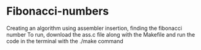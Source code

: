 # Fibonacci-numbers
Сreating an algorithm using assembler insertion, finding the fibonacci number
To run, download the ass.c file along with the Makefile and run the code in the terminal with the ./make command
